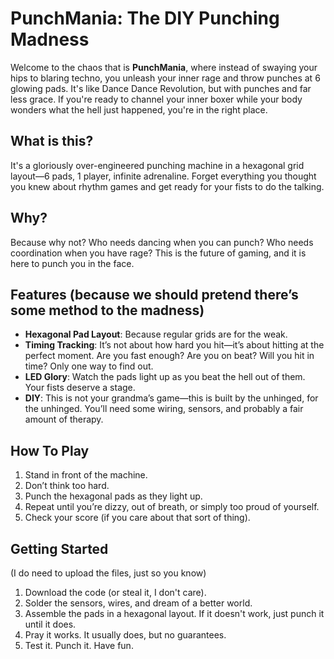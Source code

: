 # **PunchMania: The DIY Punching Madness**

Welcome to the chaos that is **PunchMania**, where instead of swaying your hips to blaring techno, you unleash your inner rage and throw punches at 6 glowing pads. It's like Dance Dance Revolution, but with punches and far less grace. If you're ready to channel your inner boxer while your body wonders what the hell just happened, you're in the right place.

## What is this?

It's a gloriously over-engineered punching machine in a hexagonal grid layout—6 pads, 1 player, infinite adrenaline. Forget everything you thought you knew about rhythm games and get ready for your fists to do the talking.

## Why?

Because why not? Who needs dancing when you can punch? Who needs coordination when you have rage? This is the future of gaming, and it is here to punch you in the face.

## Features (because we should pretend there’s some method to the madness)

- **Hexagonal Pad Layout**: Because regular grids are for the weak.
- **Timing Tracking**: It’s not about how hard you hit—it’s about hitting at the perfect moment. Are you fast enough? Are you on beat? Will you hit in time? Only one way to find out.
- **LED Glory**: Watch the pads light up as you beat the hell out of them. Your fists deserve a stage.
- **DIY**: This is not your grandma’s game—this is built by the unhinged, for the unhinged. You’ll need some wiring, sensors, and probably a fair amount of therapy.

## How To Play

1. Stand in front of the machine. 
2. Don’t think too hard.
3. Punch the hexagonal pads as they light up. 
4. Repeat until you’re dizzy, out of breath, or simply too proud of yourself.
5. Check your score (if you care about that sort of thing).

## Getting Started

(I do need to upload the files, just so you know)
1. Download the code (or steal it, I don't care).
2. Solder the sensors, wires, and dream of a better world.
3. Assemble the pads in a hexagonal layout. If it doesn't work, just punch it until it does.
4. Pray it works. It usually does, but no guarantees.
5. Test it. Punch it. Have fun. 
